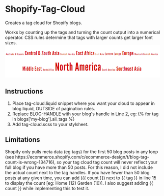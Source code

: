 # Shopify-Tag-Cloud
Creates a tag cloud for Shopify blogs.

Works by counting up the tags and turning the count output into a numerical operator. CSS rules determine that tags with larger counts get larger font sizes. <br />
<img src="https://github.com/namurray/Shopify-Tag-Cloud/blob/master/screenshot-loveisproject.myshopify.com%202016-11-21%2014-36-19.png?raw=true" />

<h2>Instructions</h2>
<ol>
<li>Place tag-cloud.liquid snippet where you want your cloud to appear in blog.liquid, OUTSIDE of pagination rules.</li>
<li>Replace BLOG-HANDLE with your blog's handle in Line 2, eg:  {% for tag in blogs['my-blog'].all_tags %}</li>
<li>Add tag-cloud.scss to your stylsheet.</li>
</ol>

<h2>Limitations</h2>
Shopify only pulls meta data (eg tags) for the first 50 blog posts in any loop (see https://ecommerce.shopify.com/c/ecommerce-design/t/blog-tag-count-is-wrong-134716), so your tag cloud tag count will never reflect your full blog if you have more than 50 posts. For this reason, I did not include the actual count next to the tag handles. If you have fewer than 50 blog posts at any given time, you can add ({{ count }}) next to {{ tag }} in line 15 to display the count [eg: Home (12) Garden (10)]. I also suggest adding {{ count }} while implementing this to test it.
